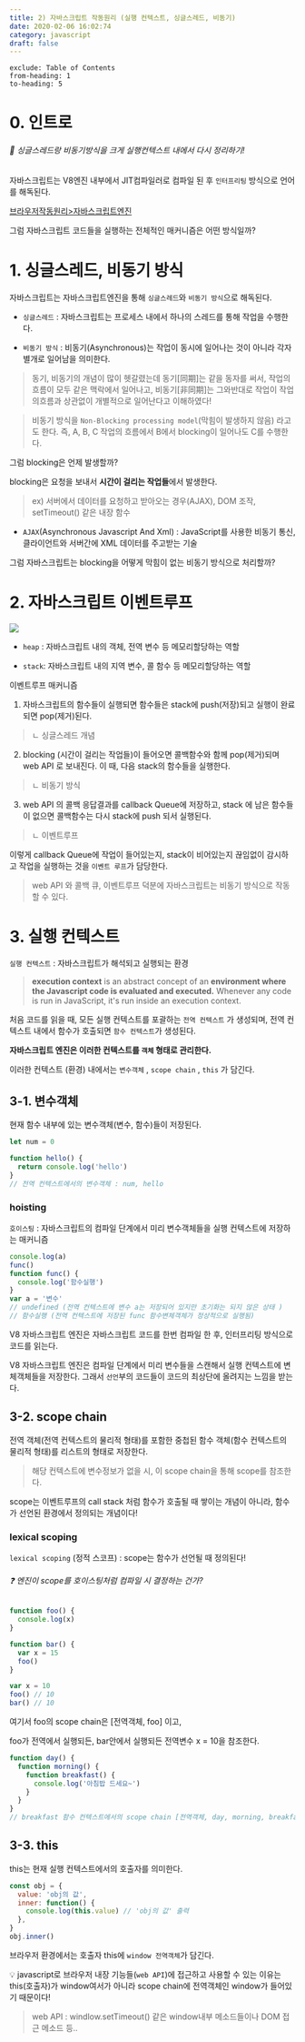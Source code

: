 ```yaml
---
title: 2) 자바스크립트 작동원리 (실행 컨텍스트, 싱글스레드, 비동기)
date: 2020-02-06 16:02:74
category: javascript
draft: false
---
```


```toc
exclude: Table of Contents
from-heading: 1
to-heading: 5
```

# 0. 인트로

###### :hatched_chick: 싱글스레드랑 비동기방식을 크게 실행컨텍스트 내에서 다시 정리하기!

자바스크립트는 V8엔진 내부에서 JIT컴파일러로 컴파일 된 후 `인터프리팅` 방식으로 언어를 해독된다.

[브라우저작동원리>자바스크립트엔진](http://localhost:8000/environment/environment1_%EC%9B%B9%EB%B8%8C%EB%9D%BC%EC%9A%B0%EC%A0%80%EC%9E%91%EB%8F%99%EC%9B%90%EB%A6%AC/#2-2-%EC%9E%90%EB%B0%94%EC%8A%A4%ED%81%AC%EB%A6%BD%ED%8A%B8%EC%97%94%EC%A7%84)

그럼 자바스크립트 코드들을 실행하는 전체적인 매커니즘은 어떤 방식일까?

# 1. 싱글스레드, 비동기 방식

자바스크립트는 자바스크립트엔진을 통해 `싱글스레드`와 `비동기 방식`으로 해독된다.

- `싱글스레드` : 자바스크립트는 프로세스 내에서 하나의 스레드를 통해 작업을 수행한다.

- `비동기 방식` : 비동기(Asynchronous)는 작업이 동시에 일어나는 것이 아니라 각자 별개로 일어남을 의미한다.

> 동기, 비동기의 개념이 많이 헷갈렸는데 동기[同期]는 같을 동자를 써서, 작업의 흐름이 모두 같은 맥락에서 일어나고, 비동기[非同期]는 그와반대로 작업이 작업의흐름과 상관없이 개별적으로 일어난다고 이해하였다!

> 비동기 방식을 `Non-Blocking processing model`(막힘이 발생하지 않음) 라고도 한다. 즉, A, B, C 작업의 흐름에서 B에서 blocking이 일어나도 C를 수행한다.

그럼 blocking은 언제 발생할까?

blocking은 요청을 보내서 **시간이 걸리는 작업들**에서 발생한다.

> ex) 서버에서 데이터를 요청하고 받아오는 경우(AJAX), DOM 조작, setTimeout() 같은 내장 함수

- `AJAX`(Asynchronous Javascript And Xml) : JavaScript를 사용한 비동기 통신, 클라이언트와 서버간에 XML 데이터를 주고받는 기술

그럼 자바스크립트는 blocking을 어떻게 막힘이 없는 비동기 방식으로 처리할까?

# 2. 자바스크립트 이벤트루프

![](./images/js.png)

- `heap` : 자바스크립트 내의 객체, 전역 변수 등 메모리할당하는 역할

- `stack`: 자바스크립트 내의 지역 변수, 콜 함수 등 메모리할당하는 역할

이벤트루프 매커니즘

1. 자바스크립트의 함수들이 실행되면 함수들은 stack에 push(저장)되고 실행이 완료되면 pop(제거)된다.

> ㄴ 싱글스레드 개념

2. blocking (시간이 걸리는 작업들)이 들어오면 콜백함수와 함께 pop(제거)되며 web API 로 보내진다. 이 때, 다음 stack의 함수들을 실행한다.

> ㄴ 비동기 방식

3. web API 의 콜백 응답결과를 callback Queue에 저장하고, stack 에 남은 함수들이 없으면 콜백함수는 다시 stack에 push 되서 실행된다.

> ㄴ 이벤트루프

이렇게 callback Queue에 작업이 들어있는지, stack이 비어있는지 끊임없이 감시하고 작업을 실행하는 것을 `이벤트 루프`가 담당한다.

> web API 와 콜백 큐, 이벤트루프 덕분에 자바스크립트는 비동기 방식으로 작동할 수 있다.

# 3. 실행 컨텍스트

`실행 컨텍스트` : 자바스크립트가 해석되고 실행되는 환경

> **execution context** is an abstract concept of an **environment where the Javascript code is evaluated and executed.** Whenever any code is run in JavaScript, it's run inside an execution context.

처음 코드를 읽을 때, 모든 실행 컨텍스트를 포괄하는 `전역 컨텍스트` 가 생성되며, 전역 컨텍스트 내에서 함수가 호출되면 `함수 컨텍스트`가 생성된다.

**자바스크립트 엔진은 이러한 컨텍스트를 `객체` 형태로 관리한다.**

이러한 컨텍스트 (환경) 내에서는 `변수객체` , `scope chain` , `this` 가 담긴다.

## 3-1. 변수객체

현재 함수 내부에 있는 변수객체(변수, 함수)들이 저장된다.

```javascript
let num = 0

function hello() {
  return console.log('hello')
}
// 전역 컨텍스트에서의 변수객체 : num, hello
```

### hoisting

`호이스팅` : 자바스크립트의 컴파일 단계에서 미리 변수객체들을 실행 컨텍스트에 저장하는 매커니즘

```javascript
console.log(a)
func()
function func() {
  console.log('함수실행')
}
var a = '변수'
// undefined (전역 컨텍스트에 변수 a는 저장되어 있지만 초기화는 되지 않은 상태 )
// 함수실행 (전역 컨텍스트에 저장된 func 함수변체객체가 정상적으로 실행됨)
```

V8 자바스크립트 엔진은 자바스크립트 코드를 한번 컴파일 한 후, 인터프리팅 방식으로 코드를 읽는다.

V8 자바스크립트 엔진은 컴파일 단계에서 미리 변수들을 스캔해서 실행 컨텍스트에 변체객체들을 저장한다. 그래서 `선언`부의 코드들이 코드의 최상단에 올려지는 느낌을 받는다.

## 3-2. scope chain

전역 객체(전역 컨텍스트의 물리적 형태)를 포함한 중첩된 함수 객체(함수 컨텍스트의 물리적 형태)를 리스트의 형태로 저장한다.

> 해당 컨텍스트에 변수정보가 없을 시, 이 scope chain을 통해 scope를 참조한다.

scope는 이벤트루프의 call stack 처럼 함수가 호출될 때 쌓이는 개념이 아니라, 함수가 선언된 환경에서 정의되는 개념이다!

### lexical scoping

`lexical scoping` (정적 스코프) : scope는 함수가 선언될 때 정의된다!

###### :question: 엔진이 scope를 호이스팅처럼 컴파일 시 결정하는 건가?

```javascript
function foo() {
  console.log(x)
}

function bar() {
  var x = 15
  foo()
}

var x = 10
foo() // 10
bar() // 10
```

여기서 foo의 scope chain은 [전역객체, foo] 이고,

foo가 전역에서 실행되든, bar안에서 실행되든 전역변수 x = 10을 참조한다.

```javascript
function day() {
  function morning() {
    function breakfast() {
      console.log('아침밥 드세요~')
    }
  }
}
// breakfast 함수 컨텍스트에서의 scope chain [전역객체, day, morning, breakfast]
```

## 3-3. this

this는 현재 실행 컨텍스트에서의 호출자를 의미한다.

```javascript
const obj = {
  value: 'obj의 값',
  inner: function() {
    console.log(this.value) // 'obj의 값' 출력
  },
}
obj.inner()
```

브라우저 환경에서는 호출자 this에 `window 전역객체`가 담긴다.

:bulb: javascript로 브라우저 내장 기능들(`web API`)에 접근하고 사용할 수 있는 이유는 this(호출자)가 window여서가 아니라 scope chain에 전역객체인 window가 들어있기 때문이다!

> web API : windlow.setTimeout() 같은 window내부 메소드들이나 DOM 접근 메소드 등..
